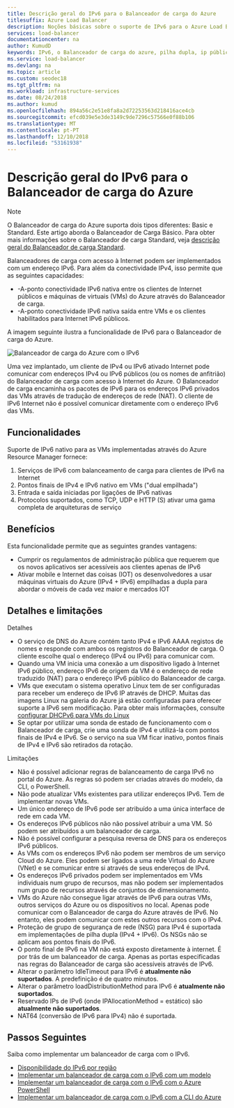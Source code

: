 ```yaml
---
title: Descrição geral do IPv6 para o Balanceador de carga do Azure
titlesuffix: Azure Load Balancer
description: Noções básicas sobre o suporte de IPv6 para o Azure Load Balancer e as VMs com balanceamento de carga.
services: load-balancer
documentationcenter: na
author: KumudD
keywords: IPv6, o Balanceador de carga do azure, pilha dupla, ip público, ipv6 nativo, móvel, iot
ms.service: load-balancer
ms.devlang: na
ms.topic: article
ms.custom: seodec18
ms.tgt_pltfrm: na
ms.workload: infrastructure-services
ms.date: 08/24/2018
ms.author: kumud
ms.openlocfilehash: 894a56c2e51e8fa8a2d72253563d218416ace4cb
ms.sourcegitcommit: efcd039e5e3de3149c9de7296c57566e0f88b106
ms.translationtype: MT
ms.contentlocale: pt-PT
ms.lasthandoff: 12/10/2018
ms.locfileid: "53161938"
---
```

# <a name="overview-of-ipv6-for-azure-load-balancer"></a>Descrição geral do IPv6 para o Balanceador de carga do Azure


>[!NOTE] 
>O Balanceador de carga do Azure suporta dois tipos diferentes: Basic e Standard. Este artigo aborda o Balanceador de Carga Básico. Para obter mais informações sobre o Balanceador de carga Standard, veja [descrição geral do Balanceador de carga Standard](load-balancer-standard-overview.md).

Balanceadores de carga com acesso à Internet podem ser implementados com um endereço IPv6. Para além da conectividade IPv4, isso permite que as seguintes capacidades:

* -A-ponto conectividade IPv6 nativa entre os clientes de Internet públicos e máquinas de virtuais (VMs) do Azure através do Balanceador de carga.
* -A-ponto conectividade IPv6 nativa saída entre VMs e os clientes habilitados para Internet IPv6 públicos.

A imagem seguinte ilustra a funcionalidade de IPv6 para o Balanceador de carga do Azure.

![Balanceador de carga do Azure com o IPv6](./media/load-balancer-ipv6-overview/load-balancer-ipv6.png)

Uma vez implantado, um cliente de IPv4 ou IPv6 ativado Internet pode comunicar com endereços IPv4 ou IPv6 públicos (ou os nomes de anfitrião) do Balanceador de carga com acesso à Internet do Azure. O Balanceador de carga encaminha os pacotes de IPv6 para os endereços IPv6 privados das VMs através de tradução de endereços de rede (NAT). O cliente de IPv6 Internet não é possível comunicar diretamente com o endereço IPv6 das VMs.

## <a name="features"></a>Funcionalidades

Suporte de IPv6 nativo para as VMs implementadas através do Azure Resource Manager fornece:

1. Serviços de IPv6 com balanceamento de carga para clientes de IPv6 na Internet
2. Pontos finais de IPv4 e IPv6 nativo em VMs ("dual empilhada")
3. Entrada e saída iniciadas por ligações de IPv6 nativas
4. Protocolos suportados, como TCP, UDP e HTTP (S) ativar uma gama completa de arquiteturas de serviço

## <a name="benefits"></a>Benefícios

Esta funcionalidade permite que as seguintes grandes vantagens:

* Cumprir os regulamentos de administração pública que requerem que os novos aplicativos ser acessíveis aos clientes apenas de IPv6
* Ativar mobile e Internet das coisas (IOT) os desenvolvedores a usar máquinas virtuais do Azure (IPv4 + IPv6) empilhadas a dupla para abordar o móveis de cada vez maior e mercados IOT

## <a name="details-and-limitations"></a>Detalhes e limitações

Detalhes

* O serviço de DNS do Azure contém tanto IPv4 e IPv6 AAAA registos de nomes e responde com ambos os registros do Balanceador de carga. O cliente escolhe qual o endereço (IPv4 ou IPv6) para comunicar com.
* Quando uma VM inicia uma conexão a um dispositivo ligado à Internet IPv6 público, endereço IPv6 de origem da VM é o endereço de rede traduzido (NAT) para o endereço IPv6 público do Balanceador de carga.
* VMs que executam o sistema operativo Linux tem de ser configuradas para receber um endereço de IPv6 IP através de DHCP. Muitas das imagens Linux na galeria do Azure já estão configuradas para oferecer suporte a IPv6 sem modificação. Para obter mais informações, consulte [configurar DHCPv6 para VMs do Linux](load-balancer-ipv6-for-linux.md)
* Se optar por utilizar uma sonda de estado de funcionamento com o Balanceador de carga, crie uma sonda de IPv4 e utilizá-la com pontos finais de IPv4 e IPv6. Se o serviço na sua VM ficar inativo, pontos finais de IPv4 e IPv6 são retirados da rotação.

Limitações

* Não é possível adicionar regras de balanceamento de carga IPv6 no portal do Azure. As regras só podem ser criadas através do modelo, da CLI, o PowerShell.
* Não pode atualizar VMs existentes para utilizar endereços IPv6. Tem de implementar novas VMs.
* Um único endereço de IPv6 pode ser atribuído a uma única interface de rede em cada VM.
* Os endereços IPv6 públicos não não possível atribuir a uma VM. Só podem ser atribuídos a um balanceador de carga.
* Não é possível configurar a pesquisa reversa de DNS para os endereços IPv6 públicos.
* As VMs com os endereços IPv6 não podem ser membros de um serviço Cloud do Azure. Eles podem ser ligados a uma rede Virtual do Azure (VNet) e se comunicar entre si através de seus endereços de IPv4.
* Os endereços IPv6 privados podem ser implementados em VMs individuais num grupo de recursos, mas não podem ser implementados num grupo de recursos através de conjuntos de dimensionamento.
* VMs do Azure não consegue ligar através de IPv6 para outras VMs, outros serviços do Azure ou os dispositivos no local. Apenas pode comunicar com o Balanceador de carga do Azure através de IPv6. No entanto, eles podem comunicar com estes outros recursos com o IPv4.
* Proteção de grupo de segurança de rede (NSG) para IPv4 é suportada em implementações de pilha dupla (IPv4 + IPv6). Os NSGs não se aplicam aos pontos finais do IPv6.
* O ponto final de IPv6 na VM não está exposto diretamente à internet. É por trás de um balanceador de carga. Apenas as portas especificadas nas regras do Balanceador de carga são acessíveis através de IPv6.
* Alterar o parâmetro IdleTimeout para IPv6 é **atualmente não suportados**. A predefinição é de quatro minutos.
* Alterar o parâmetro loadDistributionMethod para IPv6 é **atualmente não suportados**.
* Reservado IPs de IPv6 (onde IPAllocationMethod = estático) são **atualmente não suportados**.
* NAT64 (conversão de IPv6 para IPv4) não é suportada.

## <a name="next-steps"></a>Passos Seguintes

Saiba como implementar um balanceador de carga com o IPv6.

* [Disponibilidade do IPv6 por região](https://go.microsoft.com/fwlink/?linkid=828357)
* [Implementar um balanceador de carga com o IPv6 com um modelo](load-balancer-ipv6-internet-template.md)
* [Implementar um balanceador de carga com o IPv6 com o Azure PowerShell](load-balancer-ipv6-internet-ps.md)
* [Implementar um balanceador de carga com o IPv6 com a CLI do Azure](load-balancer-ipv6-internet-cli.md)

